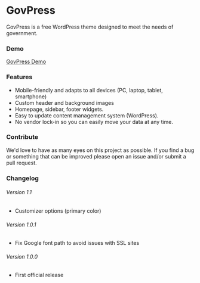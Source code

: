 # GovPress

GovPress is a free WordPress theme designed to meet the needs of government.

### Demo

[GovPress Demo](govpress.co)

### Features

* Mobile-friendly and adapts to all devices (PC, laptop, tablet, smartphone)
* Custom header and background images
* Homepage, sidebar, footer widgets.
* Easy to update content management system (WordPress).
* No vendor lock-in so you can easily move your data at any time.

### Contribute

We'd love to have as many eyes on this project as possible.  If you find a bug or something that can be improved please open an issue and/or submit a pull request.

### Changelog

###### Version 1.1

* Customizer options (primary color)

###### Version 1.0.1

* Fix Google font path to avoid issues with SSL sites

###### Version 1.0.0

* First official release